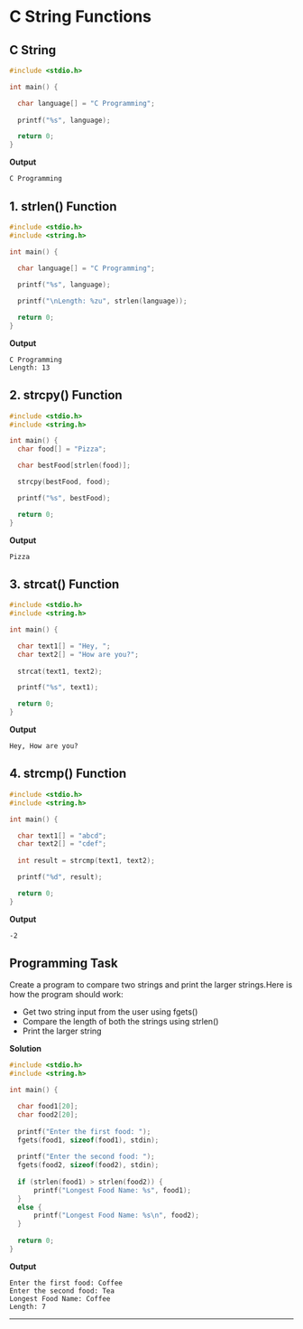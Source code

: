 # C String Functions
 
## C String 

```c
#include <stdio.h>

int main() {

  char language[] = "C Programming";
  
  printf("%s", language);

  return 0;
}
```
**Output**
```
C Programming
```

## 1. strlen() Function
```c
#include <stdio.h>
#include <string.h>

int main() {

  char language[] = "C Programming";
  
  printf("%s", language);

  printf("\nLength: %zu", strlen(language));

  return 0;
}
```
**Output**
```
C Programming
Length: 13

```
## 2. strcpy() Function

```c
#include <stdio.h>
#include <string.h>

int main() {
  char food[] = "Pizza";

  char bestFood[strlen(food)];

  strcpy(bestFood, food);

  printf("%s", bestFood);

  return 0; 
}
```
**Output**
```
Pizza
```

## 3. strcat() Function
```c
#include <stdio.h>
#include <string.h>

int main() {

  char text1[] = "Hey, ";
  char text2[] = "How are you?";
  
  strcat(text1, text2);

  printf("%s", text1);

  return 0;
}

```
**Output**
```
Hey, How are you?
```
## 4. strcmp() Function
```c
#include <stdio.h>
#include <string.h>

int main() {

  char text1[] = "abcd";
  char text2[] = "cdef";
  
  int result = strcmp(text1, text2);

  printf("%d", result);

  return 0;
}

```
**Output**
```
-2
```


## Programming Task
Create a program to compare two strings and print the larger strings.Here is how the program should work:  
- Get two string input from the user using fgets()
- Compare the length of both the strings using strlen()  
- Print the larger string

**Solution**
```c
#include <stdio.h>
#include <string.h>

int main() {

  char food1[20];
  char food2[20];
  
  printf("Enter the first food: ");
  fgets(food1, sizeof(food1), stdin);
  
  printf("Enter the second food: ");
  fgets(food2, sizeof(food2), stdin);
  
  if (strlen(food1) > strlen(food2)) {
      printf("Longest Food Name: %s", food1);
  }
  else {
      printf("Longest Food Name: %s\n", food2);
  }
  
  return 0;
}
```

**Output**
```
Enter the first food: Coffee
Enter the second food: Tea
Longest Food Name: Coffee
Length: 7

```
---

